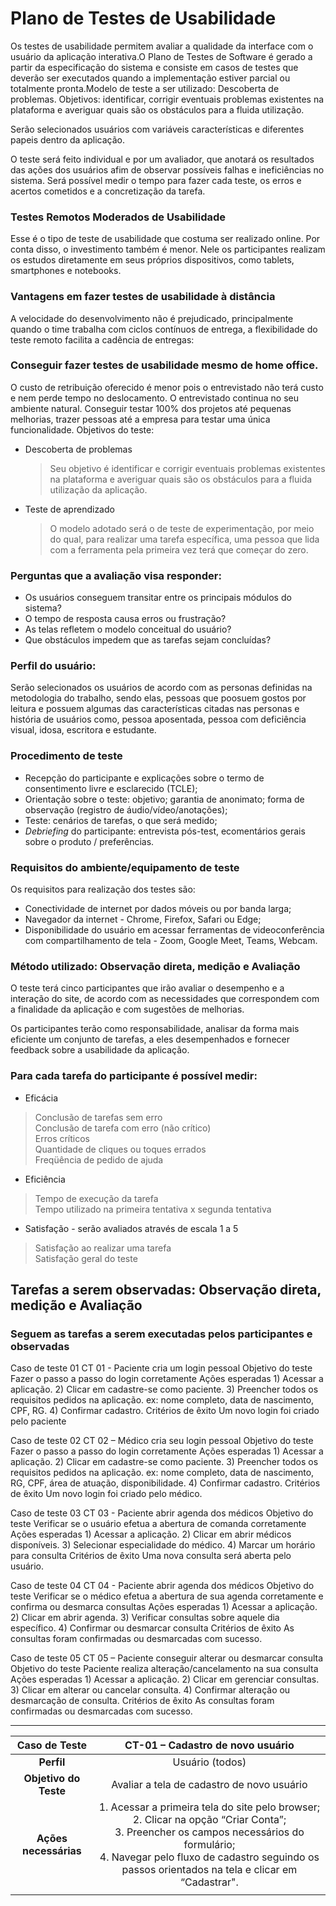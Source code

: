 # Plano de Testes de Usabilidade

Os testes de usabilidade permitem avaliar a qualidade da interface com o usuário da aplicação interativa.O Plano de Testes de Software é gerado a partir da especificação do sistema e consiste em casos de testes que deverão ser executados quando a implementação estiver parcial ou totalmente pronta.Modelo de teste a ser utilizado: Descoberta de problemas. Objetivos: identificar, corrigir eventuais problemas existentes na plataforma e averiguar quais são os obstáculos para a fluida utilização.

Serão selecionados usuários com variáveis características e diferentes papeis dentro da aplicação.

O teste será feito individual e por um avaliador, que anotará os resultados das ações dos usuários afim de observar possíveis falhas e ineficiências no sistema. Será possível medir o tempo para fazer cada teste, os erros e acertos cometidos e a concretização da tarefa.

### Testes Remotos Moderados de Usabilidade
Esse é o tipo de teste de usabilidade que costuma ser realizado online. Por conta disso, o investimento também é menor. Nele os participantes realizam os estudos diretamente em seus próprios dispositivos, como tablets, smartphones e notebooks.

### Vantagens em fazer testes de usabilidade à distância
A velocidade do desenvolvimento não é prejudicado, principalmente quando o time trabalha com ciclos contínuos de entrega, a flexibilidade do teste remoto facilita a cadência de entregas:

### Conseguir fazer testes de usabilidade mesmo de home office.
O custo de retribuição oferecido é menor pois o entrevistado não terá custo e nem perde tempo no deslocamento.
O entrevistado continua no seu ambiente natural.
Conseguir testar 100% dos projetos até pequenas melhorias, trazer pessoas até a empresa para testar uma única funcionalidade.
Objetivos do teste:
- Descoberta de problemas
  > Seu objetivo é identificar e corrigir eventuais problemas existentes na plataforma e averiguar quais são os obstáculos para a fluida utilização da aplicação.
- Teste de aprendizado
  > O modelo adotado será o de teste de experimentação, por meio do qual, para realizar uma tarefa específica, uma pessoa que lida com a ferramenta pela primeira vez terá que começar do zero.

### Perguntas que a avaliação visa responder:
- Os usuários conseguem transitar entre os principais módulos do sistema?
- O tempo de resposta causa erros ou frustração?
- As telas refletem o modelo conceitual do usuário?
- Que obstáculos impedem que as tarefas sejam concluídas?


### Perfil do usuário:
Serão selecionados os usuários de acordo com as personas definidas na metodologia do trabalho, sendo elas, pessoas que poosuem gostos por leitura e possuem algumas das características citadas nas personas e história de usuários como, pessoa aposentada, pessoa com deficiência visual, idosa, escritora e estudante.

### Procedimento de teste
- Recepção do participante e explicações sobre o termo de consentimento livre e esclarecido (TCLE);
- Orientação sobre o teste: objetivo; garantia de anonimato; forma de observação (registro de áudio/vídeo/anotações);
- Teste: cenários de tarefas, o que será medido;
- *Debriefing* do participante: entrevista pós-test, ecomentários gerais sobre o produto / preferências.

### Requisitos do ambiente/equipamento de teste

Os requisitos para realização dos testes são:
- Conectividade de internet por dados móveis ou por banda larga;
- Navegador da internet - Chrome, Firefox, Safari ou Edge;
- Disponibilidade do usuário em acessar ferramentas de videoconferência com compartilhamento de tela - Zoom, Google Meet, Teams, Webcam.


### Método utilizado: Observação direta, medição e Avaliação
O teste terá cinco participantes que irão avaliar o desempenho e a interação do site, de acordo com as necessidades que correspondem com a finalidade da aplicação e com sugestões de melhorias.

Os participantes terão como responsabilidade, analisar da forma mais eficiente um conjunto de tarefas, a eles desempenhados e fornecer feedback sobre a usabilidade da aplicação.

### Para cada tarefa do participante é possível medir:

- Eficácia
> Conclusão de tarefas sem erro<br>
> Conclusão de tarefa com erro (não crítico)<br>
> Erros críticos<br>
> Quantidade de cliques ou toques errados<br>
> Freqüência de pedido de ajuda<br>
- Eficiência
> Tempo de execução da tarefa<br>
> Tempo utilizado na primeira tentativa x segunda tentativa<br>
- Satisfação - serão avaliados através de escala 1 a 5
> Satisfação ao realizar uma tarefa<br>
> Satisfação geral do teste

## Tarefas a serem observadas: Observação direta, medição e Avaliação
### Seguem as tarefas a serem executadas pelos participantes e observadas

Caso de teste 01  	CT 01 - Paciente cria um login pessoal
Objetivo do teste  	Fazer o passo a passo do login corretamente
Ações esperadas    	1) Acessar a aplicação. 2) Clicar em cadastre-se como paciente.
 3) Preencher todos os requisitos pedidos na aplicação. ex: nome completo, data de nascimento, CPF, RG. 4) Confirmar cadastro.
Critérios de êxito 	Um novo login foi criado pelo paciente

Caso de teste 02   	CT 02 – Médico cria seu login pessoal
Objetivo do teste  	Fazer o passo a passo do login corretamente
Ações esperadas    	1) Acessar a aplicação. 2) Clicar em cadastre-se como paciente.
 3) Preencher todos os requisitos pedidos na aplicação. ex: nome completo, data de nascimento, RG, CPF, área de atuação, disponibilidade. 4) Confirmar cadastro.
Critérios de êxito 	Um novo login foi criado pelo médico.



Caso de teste 03   	CT 03 - Paciente abrir agenda dos médicos
Objetivo do teste  	Verificar se o usuário efetua a abertura de comanda corretamente
Ações esperadas    	1) Acessar a aplicação. 2) Clicar em abrir médicos disponíveis.
 3) Selecionar especialidade do médico. 4) Marcar um horário para consulta
Critérios de êxito 	Uma nova consulta será aberta pelo usuário.


Caso de teste 04  	CT 04 - Paciente abrir agenda dos médicos
Objetivo do teste  	Verificar se o médico efetua a abertura de sua agenda corretamente e confirma ou desmarca consultas
Ações esperadas    	1) Acessar a aplicação. 2) Clicar em abrir agenda.
 3) Verificar consultas sobre aquele dia específico. 4) Confirmar ou desmarcar consulta
Critérios de êxito 	As consultas foram confirmadas ou desmarcadas com sucesso.


Caso de teste 05  	CT 05 – Paciente conseguir alterar ou desmarcar consulta
Objetivo do teste  	Paciente realiza alteração/cancelamento na sua consulta
Ações esperadas    	1) Acessar a aplicação. 2) Clicar em gerenciar consultas.
 3) Clicar em alterar ou cancelar consulta. 4) Confirmar alteração ou desmarcação de consulta.
Critérios de êxito 	As consultas foram confirmadas ou desmarcadas com sucesso.

-------------------------------------------------------------------------------------------------------------------------------------------------------


| **Caso de Teste** 	| **CT-01 – Cadastro de novo usuário** 	|
|:---:	|:---:	|
| **Perfil** 	| Usuário (todos)	|
| **Objetivo do Teste** 	| Avaliar a tela de cadastro de novo usuário 	|
| **Ações necessárias** 	| 1. Acessar a primeira tela do site pelo browser;<br>2. Clicar na opção “Criar Conta”;<br>3. Preencher os campos necessários do formulário;<br>4. Navegar pelo fluxo de cadastro seguindo os passos orientados na tela e clicar em “Cadastrar". 	|
|  	|  	|



